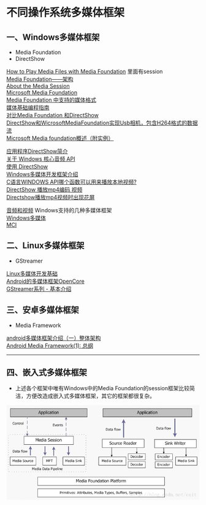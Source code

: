 # 不同操作系统多媒体框架  

## 一、Windows多媒体框架  
* Media Foundation  
* DirectShow   

[How to Play Media Files with Media Foundation](https://docs.microsoft.com/zh-cn/windows/win32/medfound/how-to-play-unprotected-media-files) 里面有session  
[Media Foundation——架构](https://blog.csdn.net/sanford81/article/details/4159112)  
[About the Media Session](https://docs.microsoft.com/en-us/windows/win32/medfound/about-the-media-session)  
[Microsoft Media Foundation](https://docs.microsoft.com/zh-cn/windows/win32/medfound/microsoft-media-foundation-sdk)  
[Media Foundation 中支持的媒体格式](https://docs.microsoft.com/zh-cn/windows/win32/medfound/supported-media-formats-in-media-foundation)  
[媒体基础编程指南](https://docs.microsoft.com/zh-cn/windows/win32/medfound/media-foundation-programming-guide)  
[对比Media Foundation 和DirectShow](https://blog.csdn.net/zhaobisha/article/details/2752622)  
[DirectShow和WicrosoftMediaFoundation实现Usb相机，包含H264格式的数据流](https://blog.csdn.net/asla_1/article/details/108751600)  
[Microsoft Media foundation概述（附实例）](https://blog.csdn.net/xinzhiyounizhiyouni/article/details/12712037)  

[应用程序DirectShow简介](https://docs.microsoft.com/zh-cn/windows/win32/directshow/introduction-to-directshow-application-programming)  
[关于 Windows 核心音频 API](https://docs.microsoft.com/zh-cn/windows/win32/coreaudio/about-the-windows-core-audio-apis)  
[使用 DirectShow](https://docs.microsoft.com/zh-cn/windows/win32/directshow/using-directshow)  
[Windows多媒体开发框架介绍](https://blog.csdn.net/jay103/article/details/86665419)  
[C语言WINDOWS API哪个函数可以用来播放本地视频?](https://www.zhihu.com/question/389339030)  
[DirectShow 播放mp4编码 视频](https://blog.csdn.net/wuanshi5/article/details/50392111)  
[Directshow播放mp4视频时出现花屏](https://bbs.csdn.net/topics/390746093)  

[音频和视频](https://docs.microsoft.com/zh-cn/windows/win32/audio-and-video) Windows支持的几种多媒体框架  
[Windows多媒体](https://docs.microsoft.com/zh-cn/windows/win32/multimedia/windows-multimedia-start-page)  
[MCI](https://docs.microsoft.com/zh-cn/windows/win32/multimedia/mci)  

## 二、Linux多媒体框架  
* GStreamer  

[Linux多媒体开发基础](https://blog.csdn.net/lu_embedded/article/details/52448141)  
[Android的多媒体框架OpenCore](https://download.csdn.net/download/sunqn1984kaxika/2639295)  
[GStreamer系列 - 基本介绍 ](https://www.cnblogs.com/xleng/p/10948838.html)  

## 三、安卓多媒体框架  
* Media Framework  

[android多媒体框架介绍（一）整体架构](https://blog.csdn.net/runafterhit/article/details/109020673)  
[Android Media Framework(1): 总纲](https://www.jianshu.com/p/593b14444e79)  

---

## 四、嵌入式多媒体框架  

* 上述各个框架中唯有Windows中的Media Foundation的session框架比较简洁，方便改造成嵌入式多媒体框架，其它的框架都很复杂。  

![avatar](./T6_微软MediaFoundation多媒体框架.png)  
